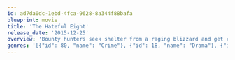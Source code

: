 ```yaml
---
id: ad7da0dc-1ebd-4fca-9628-8a344f88bafa
blueprint: movie
title: 'The Hateful Eight'
release_date: '2015-12-25'
overview: 'Bounty hunters seek shelter from a raging blizzard and get caught up in a plot of betrayal and deception.'
genres: '[{"id": 80, "name": "Crime"}, {"id": 18, "name": "Drama"}, {"id": 9648, "name": "Mystery"}, {"id": 37, "name": "Western"}]'
---
```

